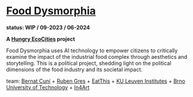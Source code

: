 # [Food Dysmorphia](https://food.cunicode.com)

**status: WIP / 09-2023 / 06-2024**

**A [Hungry EcoCities](https://starts.eu/hungryecocities/) project**

Food Dysmorphia uses AI technology to empower citizens to critically examine the impact of the industrial food complex through aesthetics and storytelling. This is a political project, shedding light on the political dimensions of the food industry and its societal impact.

team: [Bernat Cuní](https://www.cunicode.com/bernat-cuni) + [Ruben Gres](https://rubengr.es) + [EatThis](https://eatthis.info/) + [KU Leuven Institutes](https://ai.kuleuven.be/) + [Brno University of Technology](https://www.fit.vut.cz/units/upgm/.en) + [In4Art](https://www.in4art.eu/)